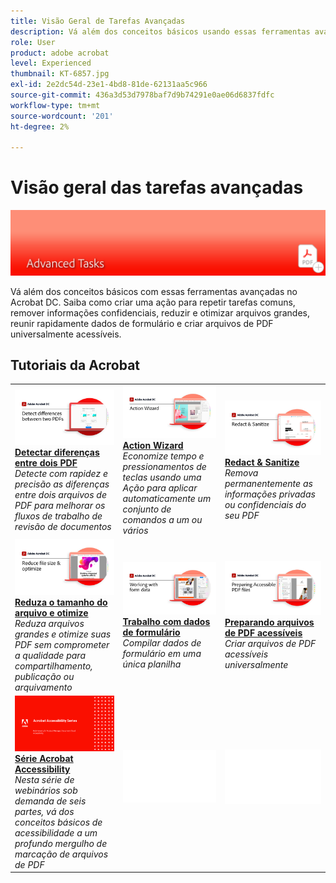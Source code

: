 ```yaml
---
title: Visão Geral de Tarefas Avançadas
description: Vá além dos conceitos básicos usando essas ferramentas avançadas no Acrobat
role: User
product: adobe acrobat
level: Experienced
thumbnail: KT-6857.jpg
exl-id: 2e2dc54d-23e1-4bd8-81de-62131aa5c966
source-git-commit: 436a3d53d7978baf7d9b74291e0ae06d6837fdfc
workflow-type: tm+mt
source-wordcount: '201'
ht-degree: 2%

---
```


# Visão geral das tarefas avançadas

![Imagem de Introdução do Acrobat](../assets/Hero-AdvancedTasks.png)

Vá além dos conceitos básicos com essas ferramentas avançadas no Acrobat DC. Saiba como criar uma ação para repetir tarefas comuns, remover informações confidenciais, reduzir e otimizar arquivos grandes, reunir rapidamente dados de formulário e criar arquivos de PDF universalmente acessíveis.

## Tutoriais da Acrobat

<table style="table-layout:fixed">
<tr>
  <td>
    <a href="compare.md">
      <img alt="Detectar diferenças entre dois PDF" src="../assets/Compare_1280.png" />
    </a>
    <div>
    <a href="compare.md"><strong>Detectar diferenças entre dois PDF</strong></a>
    </div>
    <em>Detecte com rapidez e precisão as diferenças entre dois arquivos de PDF para melhorar os fluxos de trabalho de revisão de documentos</em>
    <br>
  </td>
  <td>
    <a href="action.md">
      <img alt="Action Wizard" src="../assets/Action.jpg" />
    </a>
    <div>
    <a href="action.md"><strong>Action Wizard</strong></a>
    </div>
    <em>Economize tempo e pressionamentos de teclas usando uma Ação para aplicar automaticamente um conjunto de comandos a um ou vários</em>
    <br>
  </td>
  <td>
    <a href="redact.md">
      <img alt="Redact &amp; Sanitize" src="../assets/Redact.jpg" />
    </a>
    <div>
    <a href="redact.md"><strong>Redact &amp; Sanitize</strong></a>
    </div>
    <em>Remova permanentemente as informações privadas ou confidenciais do seu PDF</em>
    <br>
  </td>  
</tr>
<tr>
  <td>
    <a href="reduce.md">
      <img alt="Reduza o tamanho do arquivo e otimize" src="../assets/Reduce.jpg" />
    </a>
    <div>
    <a href="reduce.md"><strong>Reduza o tamanho do arquivo e otimize</strong></a>
    </div>
    <em>Reduza arquivos grandes e otimize suas PDF sem comprometer a qualidade para compartilhamento, publicação ou arquivamento</em>
    <br>
  </td>
  <td>
    <a href="formdata.md">
      <img alt="Action Wizard" src="../assets/FormData.jpg" />
    </a>
    <div>
    <a href="formdata.md"><strong>Trabalho com dados de formulário</strong></a>
    </div>
    <em>Compilar dados de formulário em uma única planilha</em>
    <br>
  </td>
  <td>
    <a href="accessibility.md">
      <img alt="Preparando arquivos PDF acessíveis" src="../assets/PreparingAccessible.jpg" />
    </a>
    <div>
    <a href="accessibility.md"><strong>Preparando arquivos de PDF acessíveis</strong></a>
    </div>
    <em>Criar arquivos de PDF acessíveis universalmente</em>
    <br>
  </td>
</tr>
<tr>
  <td>
    <a href="accessibility-series.md">
      <img alt="Preparando arquivos PDF acessíveis" src="../assets/Accessibilityseries_1280.png" />
    </a>
    <div>
    <a href="accessibility-series.md"><strong>Série Acrobat Accessibility</strong></a>
    </div>
    <em>Nesta série de webinários sob demanda de seis partes, vá dos conceitos básicos de acessibilidade a um profundo mergulho de marcação de arquivos de PDF</em>
    <br>
  </td>
  <td>
   <img alt="Espaçador" src="../assets/Whitespacer.png" />
    <div>
    <br>
  </td>
  <td>
   <img alt="Espaçador" src="../assets/Whitespacer.png" />
    <div>
    <br>
  </td>
</tr>
</table>
